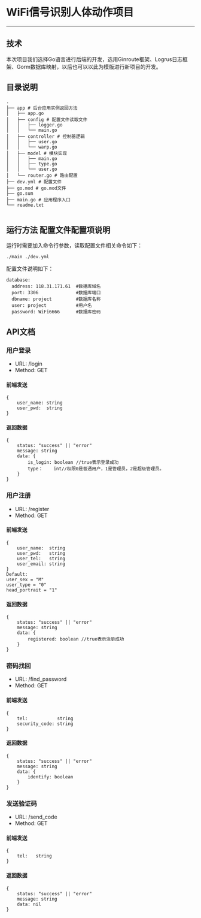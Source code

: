 # WiFi信号识别人体动作项目
---
## 技术
本次项目我们选择Go语言进行后端的开发，选用Ginroute框架、Logrus日志框架、Gorm数据库映射，以后也可以以此为模版进行新项目的开发。
## 目录说明
``` 
.
├── app # 后台应用实例返回方法
│   ├── app.go
│   ├── config # 配置文件读取文件
│   │   ├── logger.go
│   │   └── main.go
│   ├── controller # 控制器逻辑
│   │   ├── user.go
│   │   └── warp.go
│   ├── model # 模块实现
│   │   ├── main.go
│   │   ├── type.go
│   │   └── user.go
│   └── router.go # 路由配置
├── dev.yml # 配置文件
├── go.mod # go.mod文件
├── go.sum
├── main.go # 应用程序入口
└── readme.txt


``` 
## 运行方法 配置文件配置项说明
运行时需要加入命令行参数，读取配置文件相关命令如下：
``` 
./main ./dev.yml
``` 
配置文件说明如下：
``` 
database:
  address: 118.31.171.61  #数据库域名
  port: 3306              #数据库端口
  dbname: project         #数据库名称
  user: project           #用户名
  password: WiFi6666      #数据库密码

```
## API文档
### 用户登录
* URL: /login
* Method: GET
#### 前端发送
``` 
{
    user_name: string
    user_pwd:  string
}
``` 
#### 返回数据
``` 
{
    status: "success" || "error"
    message: string
    data: {
        is_login: boolean //true表示登录成功
        type：    int//权限0是普通用户，1是管理员，2是超级管理员。
    }
}
``` 
### 用户注册
* URL: /register
* Method: GET
#### 前端发送
``` 
{
    user_name:  string
    user_pwd:   string
    user_tel:   string
    user_email: string
}
Default:
user_sex = "M"
user_type = "0"
head_portrait = "1"
``` 
#### 返回数据
``` 
{
    status: "success" || "error"
    message: string
    data: {
        registered: boolean //true表示注册成功
    }
}
``` 
### 密码找回
* URL: /find_password
* Method: GET
#### 前端发送
``` 
{
    tel:           string
    security_code: string
}
``` 
#### 返回数据
``` 
{
    status: "success" || "error"
    message: string
    data: {
        identify: boolean
    }
}
``` 
### 发送验证码
* URL: /send_code
* Method: GET
#### 前端发送
``` 
{
    tel:   string
}
``` 
#### 返回数据
``` 
{
    status: "success" || "error"
    message: string
    data: nil
}
``` 
